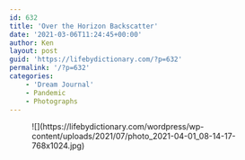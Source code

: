 ```yaml
---
id: 632
title: 'Over the Horizon Backscatter'
date: '2021-03-06T11:24:45+00:00'
author: Ken
layout: post
guid: 'https://lifebydictionary.com/?p=632'
permalink: '/?p=632'
categories:
    - 'Dream Journal'
    - Pandemic
    - Photographs
---
```


<figure class="wp-block-image size-large">![](https://lifebydictionary.com/wordpress/wp-content/uploads/2021/07/photo_2021-04-01_08-14-17-768x1024.jpg)</figure>